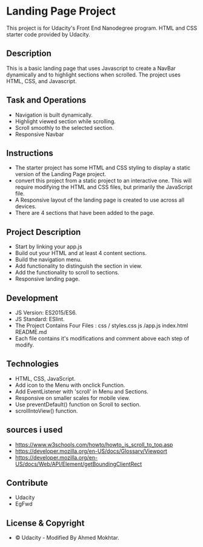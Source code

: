 # Landing Page Project

This project is for Udacity's Front End Nanodegree program. HTML and CSS starter code provided by Udacity.

## Description

This is a basic landing page that uses Javascript to create a NavBar dynamically and to highlight sections when scrolled. The project uses HTML, CSS, and Javascript. 

## Task and Operations 

* Navigation is built dynamically.
* Highlight viewed section while scrolling.
* Scroll smoothly to the selected section.
* Responsive Navbar

## Instructions

* The starter project has some HTML and CSS styling to display a static version of the Landing Page project.  
* convert this project from a static project to an interactive one. This will require modifying the HTML and CSS files, but primarily the JavaScript file.
* A Responsive layout of the landing page is created to use across all devices.
* There are 4 sections that have been added to the page.

## Project Description

* Start by linking your app.js
* Build out your HTML and at least 4 content sections.
* Build the navigation menu.
* Add functionality to distinguish the section in view.
* Add the functionality to scroll to sections.
* Responsive landing page.

## Development

* JS Version: ES2015/ES6.
* JS Standard: ESlint.
* The Project Contains Four Files :
    css / styles.css
    js /app.js
    index.html
    README.md
* Each file contains it's modifications and comment above each step of modify.

## Technologies

* HTML, CSS, JavaScript.
* Add icon to the Menu with onclick Function.
* Add EventListener with 'scroll'  in Menu and Sections.
* Responsive on smaller scales for mobile view.
* Use preventDefault() function on Scroll to section.
* scrollIntoView() function.

## sources i used

* https://www.w3schools.com/howto/howto_js_scroll_to_top.asp
* https://developer.mozilla.org/en-US/docs/Glossary/Viewport
* https://developer.mozilla.org/en-US/docs/Web/API/Element/getBoundingClientRect

## Contribute

* Udacity
* EgFwd

## License & Copyright

* © Udacity - Modified By Ahmed Mokhtar.


